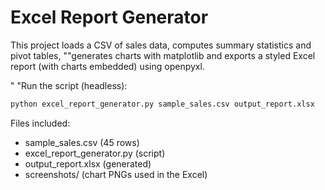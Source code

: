 # Excel Report Generator

This project loads a CSV of sales data, computes summary statistics and pivot tables, ""generates charts with matplotlib and exports a styled Excel report (with charts embedded) using openpyxl.

" "Run the script (headless):

```bash
python excel_report_generator.py sample_sales.csv output_report.xlsx
```

Files included:
- sample_sales.csv (45 rows)
- excel_report_generator.py (script)
- output_report.xlsx (generated)
- screenshots/ (chart PNGs used in the Excel)
